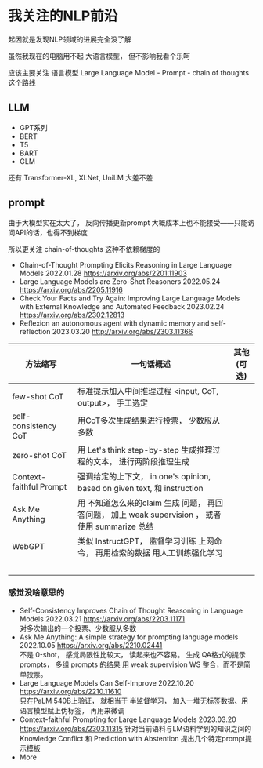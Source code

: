 # 我关注的NLP前沿


起因就是发现NLP领域的进展完全没了解

虽然我现在的电脑用不起 大语言模型， 但不影响我看个乐呵

应该主要关注 语言模型 Large Language Model - Prompt - chain of thoughts 这个路线

## LLM

- GPT系列
- BERT
- T5
- BART
- GLM

还有 Transformer-XL, XLNet, UniLM 大差不差

## prompt

由于大模型实在太大了，  反向传播更新prompt 大概成本上也不能接受——只能访问API的话，也得不到梯度

所以更关注 chain-of-thoughts 这种不依赖梯度的

- Chain-of-Thought Prompting Elicits Reasoning in Large Language Models  2022.01.28 https://arxiv.org/abs/2201.11903
- Large Language Models are Zero-Shot Reasoners 2022.05.24 https://arxiv.org/abs/2205.11916
- Check Your Facts and Try Again: Improving Large Language Models with External Knowledge and Automated Feedback 2023.02.24 https://arxiv.org/abs/2302.12813
- Reflexion an autonomous agent with dynamic memory and self-reflection 2023.03.20 http://arxiv.org/abs/2303.11366



| 方法缩写 | 一句话概述 | 其他(可选) | 
| --------- | -------- | ----------- |
| few-shot CoT             | 标准提示加入中间推理过程 <input, CoT, output>， 手工选定             | |
| self-consistency CoT     |  用CoT多次生成结果进行投票， 少数服从多数                            |   |
| zero-shot CoT            |  用 Let's think step-by-step 生成推理过程的文本， 进行两阶段推理生成  |   |
| Context-faithful Prompt  |  强调给定的上下文， in one's opinion, based on given text, 和 instruction |   |
| Ask Me Anything          |  用 不知道怎么来的claim 生成 问题， 再回答问题， 加上 weak supervision ， 或者使用 summarize 总结 |   |
| WebGPT                   |  类似 InstructGPT， 监督学习训练 上网命令， 再用检索的数据 用人工训练强化学习  |   |
|   |   |   |
|   |   |   |
|   |   |   |
|   |   |   |
|   |   |   |


### 感觉没啥意思的

- Self-Consistency Improves Chain of Thought Reasoning in Language Models 2022.03.21 https://arxiv.org/abs/2203.11171   
    对多次输出的一个投票、少数服从多数
- Ask Me Anything: A simple strategy for prompting language models 2022.10.05 https://arxiv.org/abs/2210.02441   
    不是 0-shot， 感觉局限性比较大， 读起来也不容易。 生成 QA格式的提示prompts， 多组 prompts 的结果 用 weak supervision WS 整合，而不是简单投票。
- Large Language Models Can Self-Improve 2022.10.20 https://arxiv.org/abs/2210.11610    
    只在PaLM 540B上验证， 就相当于 半监督学习， 加入一堆无标签数据、用语言模型赋上伪标签， 再用来微调
- Context-faithful Prompting for Large Language Models 2023.03.20 https://arxiv.org/abs/2303.11315
    针对当前语料与LM语料学到的知识之间的 Knowledge Conflict 和 Prediction with Abstention 提出几个特定prompt提示模板
- More

